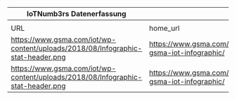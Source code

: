 |IoTNumb3rs Datenerfassung|||||||||||
| ---- | ---- | ---- | ---- | ---- | ---- | ---- | ---- | ---- | ---- | ---- |
||||||||||||
|URL|home_url|filename|device_class|device_count|market_class|market_volume|prognosis_year|publication_year|authorship_class|Dropbox folder|
|https://www.gsma.com/iot/wp-content/uploads/2018/08/Infographic-stat-header.png|https://www.gsma.com/iot/the-gsma-iot-infographic/|file4_Infographic-stat-header.png|||revenue|1.1E+12|2025|2018|company|JinlinHolic/20190113-1200|
|https://www.gsma.com/iot/wp-content/uploads/2018/08/Infographic-stat-header.png|https://www.gsma.com/iot/the-gsma-iot-infographic/|file4_Infographic-stat-header.png|Generic IoT|25000000000|||2025|2018|company|JinlinHolic/20190113-1200|
